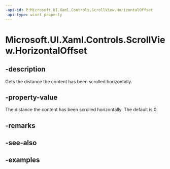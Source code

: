 ```yaml
---
-api-id: P:Microsoft.UI.Xaml.Controls.ScrollView.HorizontalOffset
-api-type: winrt property
---
```


# Microsoft.UI.Xaml.Controls.ScrollView.HorizontalOffset

<!--
public double HorizontalOffset { get; }
-->

## -description

Gets the distance the content has been scrolled horizontally.

## -property-value

The distance the content has been scrolled horizontally. The default is 0.

## -remarks

## -see-also

## -examples
